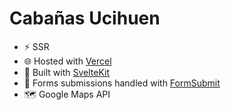 
# Cabañas Ucihuen

- ⚡️ SSR 
- 🌐 Hosted with [Vercel](https://vercel.app)
- 🧡 Built with [SvelteKit](https://kit.svelte.dev)
- 📩 Forms submissions handled with [FormSubmit](https://formsubmit.co/)
- 🗺 Google Maps API
